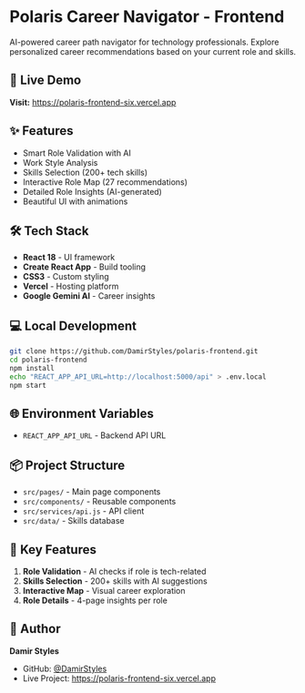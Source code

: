 ﻿# Polaris Career Navigator - Frontend

AI-powered career path navigator for technology professionals. Explore personalized career recommendations based on your current role and skills.

## 🚀 Live Demo

**Visit:** https://polaris-frontend-six.vercel.app

## ✨ Features

- Smart Role Validation with AI
- Work Style Analysis
- Skills Selection (200+ tech skills)
- Interactive Role Map (27 recommendations)
- Detailed Role Insights (AI-generated)
- Beautiful UI with animations

## 🛠️ Tech Stack

- **React 18** - UI framework
- **Create React App** - Build tooling
- **CSS3** - Custom styling
- **Vercel** - Hosting platform
- **Google Gemini AI** - Career insights

## 💻 Local Development
```bash
git clone https://github.com/DamirStyles/polaris-frontend.git
cd polaris-frontend
npm install
echo "REACT_APP_API_URL=http://localhost:5000/api" > .env.local
npm start
```

## 🌐 Environment Variables

- `REACT_APP_API_URL` - Backend API URL

## 📦 Project Structure

- `src/pages/` - Main page components
- `src/components/` - Reusable components
- `src/services/api.js` - API client
- `src/data/` - Skills database

## 🎨 Key Features

1. **Role Validation** - AI checks if role is tech-related
2. **Skills Selection** - 200+ skills with AI suggestions
3. **Interactive Map** - Visual career exploration
4. **Role Details** - 4-page insights per role

## 👤 Author

**Damir Styles**
- GitHub: [@DamirStyles](https://github.com/DamirStyles)
- Live Project: https://polaris-frontend-six.vercel.app
